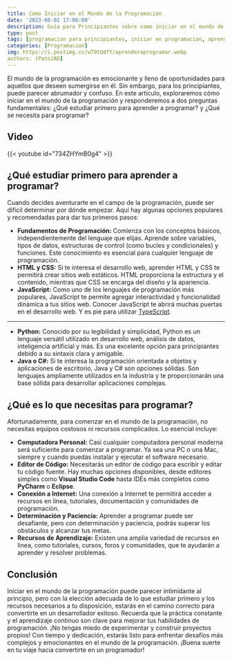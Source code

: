 ```yaml
---
title: Cómo Iniciar en el Mundo de la Programación
date: '2023-08-02 17:06:00'
description: Guía para Principiantes sobre como iniciar en el mundo de la programación
type: post
tags: [programacion para principiantes, iniciar en programacion, aprender a programar, guia para principiantes en programacion, fundamentos de programacion, lenguajes de programacion, desarrollo web, python, javascript, java, c#, html, css, recursos para aprender a programar, que se necesita para programar, editor de codigo, consejos para principiantes en programacion, por donde empezar en programacion, que estudiar primero para aprender a programar, que se necesita para programar]
categories: [Programacion]
img: https://i.postimg.cc/wT9tQdfY/aprenderaprogramar.webp
authors: [PatoJAD]
---
```


El mundo de la programación es emocionante y lleno de oportunidades para aquellos que deseen sumergirse en él. Sin embargo, para los principiantes, puede parecer abrumador y confuso. En este artículo, exploraremos cómo iniciar en el mundo de la programación y responderemos a dos preguntas fundamentales: ¿Qué estudiar primero para aprender a programar? y ¿Qué se necesita para programar?

## Video

{{< youtube id="734ZHYmB0g4" >}}

## ¿Qué estudiar primero para aprender a programar?

Cuando decides aventurarte en el campo de la programación, puede ser difícil determinar por dónde empezar. Aquí hay algunas opciones populares y recomendadas para dar tus primeros pasos:

-   **Fundamentos de Programación:** Comienza con los conceptos básicos, independientemente del lenguaje que elijas. Aprende sobre variables, tipos de datos, estructuras de control (como bucles y condicionales) y funciones. Este conocimiento es esencial para cualquier lenguaje de programación.
-   **HTML y CSS:** Si te interesa el desarrollo web, aprender HTML y CSS te permitirá crear sitios web estáticos. HTML proporciona la estructura y el contenido, mientras que CSS se encarga del diseño y la apariencia.
-   **JavaScript:** Como uno de los lenguajes de programación más populares, JavaScript te permite agregar interactividad y funcionalidad dinámica a tus sitios web. Conocer JavaScript te abrirá muchas puertas en el desarrollo web. Y es pie para utilizar [TypeScript](/post/2023/03/que-es-typescript-en-que-se-parece-a-javascript/).

* * *

-   **Python:** Conocido por su legibilidad y simplicidad, Python es un lenguaje versátil utilizado en desarrollo web, análisis de datos, inteligencia artificial y más. Es una excelente opción para principiantes debido a su sintaxis clara y amigable.
-   **Java o C#:** Si te interesa la programación orientada a objetos y aplicaciones de escritorio, Java y C# son opciones sólidas. Son lenguajes ampliamente utilizados en la industria y te proporcionarán una base sólida para desarrollar aplicaciones complejas.

## ¿Qué es lo que necesitas para programar?

Afortunadamente, para comenzar en el mundo de la programación, no necesitas equipos costosos ni recursos complicados. Lo esencial incluye:

-   **Computadora Personal:** Casi cualquier computadora personal moderna será suficiente para comenzar a programar. Ya sea una PC o una Mac, siempre y cuando puedas instalar y ejecutar el software necesario.
-   **Editor de Código:** Necesitarás un editor de código para escribir y editar tu código fuente. Hay muchas opciones disponibles, desde editores simples como **Visual Studio Code** hasta IDEs más completos como **PyCharm** o **Eclipse**.
-   **Conexión a Internet:** Una conexión a Internet te permitirá acceder a recursos en línea, tutoriales, documentación y comunidades de programación.
-   **Determinación y Paciencia:** Aprender a programar puede ser desafiante, pero con determinación y paciencia, podrás superar los obstáculos y alcanzar tus metas.
-   **Recursos de Aprendizaje:** Existen una amplia variedad de recursos en línea, como tutoriales, cursos, foros y comunidades, que te ayudarán a aprender y resolver problemas.

## Conclusión

Iniciar en el mundo de la programación puede parecer intimidante al principio, pero con la elección adecuada de lo que estudiar primero y los recursos necesarios a tu disposición, estarás en el camino correcto para convertirte en un desarrollador exitoso. Recuerda que la práctica constante y el aprendizaje continuo son clave para mejorar tus habilidades de programación. ¡No tengas miedo de experimentar y construir proyectos propios! Con tiempo y dedicación, estarás listo para enfrentar desafíos más complejos y emocionantes en el mundo de la programación. ¡Buena suerte en tu viaje hacia convertirte en un programador!
